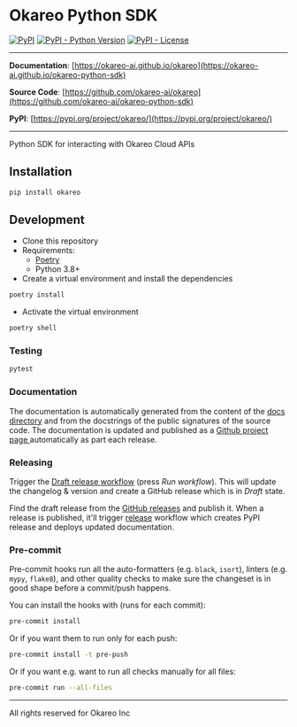 # Okareo Python SDK

[![PyPI](https://img.shields.io/pypi/v/okareo?style=flat-square)](https://pypi.python.org/pypi/okareo/)
[![PyPI - Python Version](https://img.shields.io/pypi/pyversions/okareo?style=flat-square)](https://pypi.python.org/pypi/okareo/)
[![PyPI - License](https://img.shields.io/pypi/l/okareo?style=flat-square)](https://pypi.python.org/pypi/okareo/)

---

**Documentation**: [https://okareo-ai.github.io/okareo](https://okareo-ai.github.io/okareo-python-sdk)

**Source Code**: [https://github.com/okareo-ai/okareo](https://github.com/okareo-ai/okareo-python-sdk)

**PyPI**: [https://pypi.org/project/okareo/](https://pypi.org/project/okareo/)

---

Python SDK for interacting with Okareo Cloud APIs

## Installation

```sh
pip install okareo
```

## Development

* Clone this repository
* Requirements:
  * [Poetry](https://python-poetry.org/)
  * Python 3.8+
* Create a virtual environment and install the dependencies

```sh
poetry install
```

* Activate the virtual environment

```sh
poetry shell
```

### Testing

```sh
pytest
```

### Documentation

The documentation is automatically generated from the content of the [docs directory](./docs) and from the docstrings
 of the public signatures of the source code. The documentation is updated and published as a [Github project page
 ](https://pages.github.com/) automatically as part each release.

### Releasing

Trigger the [Draft release workflow](https://github.com/okareo-ai/okareo/actions/workflows/draft_release.yml)
(press _Run workflow_). This will update the changelog & version and create a GitHub release which is in _Draft_ state.

Find the draft release from the
[GitHub releases](https://github.com/okareo-ai/okareo/releases) and publish it. When
 a release is published, it'll trigger [release](https://github.com/okareo-ai/okareo/blob/master/.github/workflows/release.yml) workflow which creates PyPI
 release and deploys updated documentation.

### Pre-commit

Pre-commit hooks run all the auto-formatters (e.g. `black`, `isort`), linters (e.g. `mypy`, `flake8`), and other quality
 checks to make sure the changeset is in good shape before a commit/push happens.

You can install the hooks with (runs for each commit):

```sh
pre-commit install
```

Or if you want them to run only for each push:

```sh
pre-commit install -t pre-push
```

Or if you want e.g. want to run all checks manually for all files:

```sh
pre-commit run --all-files
```

---

All rights reserved for Okareo Inc
